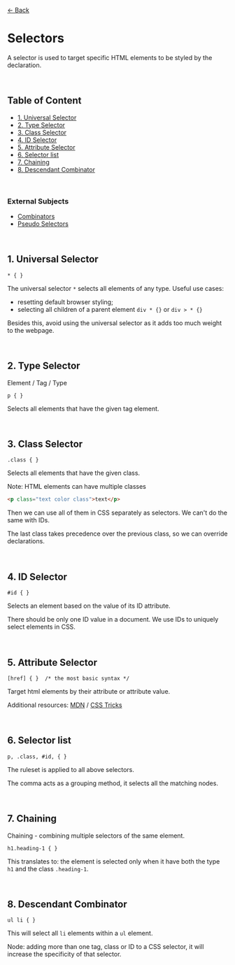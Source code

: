 [&larr; Back](./0-table-of-content.md)

# **Selectors**

A selector is used to target specific HTML elements to be styled by the declaration.

<br>

## **Table of Content**

- [1. Universal Selector](#1-universal-selector)
- [2. Type Selector](#2-type-selector)
- [3. Class Selector](#3-class-selector)
- [4. ID Selector](#4-id-selector)
- [5. Attribute Selector](#5-attribute-selector)
- [6. Selector list](#6-selector-list)
- [7. Chaining](#7-chaining)
- [8. Descendant Combinator](#8-descendant-combinator)

<br>

### **External Subjects**

- [Combinators](./3-selectors-combinators.md)
- [Pseudo Selectors](./4-selectors-pseudo.md)

<br>

## **1. Universal Selector**

```
* { }
```

The universal selector `*` selects all elements of any type. Useful use cases:

- resetting default browser styling;
- selecting all children of a parent element `div * {}` or `div > * {}`

Besides this, avoid using the universal selector as it adds too much weight to the webpage.

<br>

## **2. Type Selector**

Element / Tag / Type

```
p { }
```

Selects all elements that have the given tag element.

<br>

## **3. Class Selector**

```
.class { }
```

Selects all elements that have the given class.

Note: HTML elements can have multiple classes

```html
<p class="text color class">text</p>
```

Then we can use all of them in CSS separately as selectors. We can't do the same with IDs.

The last class takes precedence over the previous class, so we can override declarations.

<br>

## **4. ID Selector**

```
#id { }
```

Selects an element based on the value of its ID attribute.

There should be only one ID value in a document. We use IDs to uniquely select elements in CSS.

<br>

## **5. Attribute Selector**

```
[href] { }  /* the most basic syntax */
```

Target html elements by their attribute or attribute value.

Additional resources: [MDN](https://developer.mozilla.org/en-US/docs/Web/CSS/Attribute_selectors) / [CSS Tricks](https://css-tricks.com/almanac/selectors/a/attribute/)

<br>

## **6. Selector list**

```
p, .class, #id, { }
```

The ruleset is applied to all above selectors.

The comma acts as a grouping method, it selects all the matching nodes.

<br>

## **7. Chaining**

Chaining - combining multiple selectors of the same element.

```
h1.heading-1 { }
```

This translates to: the element is selected only when it have both the type `h1` and the class `.heading-1`.

<br>

## **8. Descendant Combinator**

```
ul li { }
```

This will select all `li` elements within a `ul` element.

Node: adding more than one tag, class or ID to a CSS selector, it will increase the specificity of that selector.
